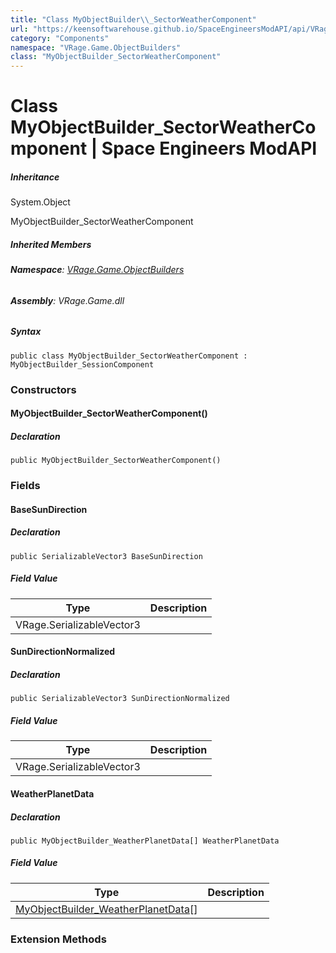 ```yaml
---
title: "Class MyObjectBuilder\\_SectorWeatherComponent"
url: "https://keensoftwarehouse.github.io/SpaceEngineersModAPI/api/VRage.Game.ObjectBuilders.MyObjectBuilder_SectorWeatherComponent.html"
category: "Components"
namespace: "VRage.Game.ObjectBuilders"
class: "MyObjectBuilder_SectorWeatherComponent"
---
```


# Class MyObjectBuilder\_SectorWeatherComponent | Space Engineers ModAPI

##### Inheritance

System.Object

MyObjectBuilder\_SectorWeatherComponent

##### Inherited Members

###### **Namespace**: [VRage.Game.ObjectBuilders](https://keensoftwarehouse.github.io/SpaceEngineersModAPI/api/VRage.Game.ObjectBuilders.html)

###### **Assembly**: VRage.Game.dll

##### Syntax

```
public class MyObjectBuilder_SectorWeatherComponent : MyObjectBuilder_SessionComponent
```

### Constructors

#### MyObjectBuilder\_SectorWeatherComponent()

##### Declaration

```
public MyObjectBuilder_SectorWeatherComponent()
```

### Fields

#### BaseSunDirection

##### Declaration

```
public SerializableVector3 BaseSunDirection
```

##### Field Value

| Type | Description |
| --- | --- |
| VRage.SerializableVector3 |     |

#### SunDirectionNormalized

##### Declaration

```
public SerializableVector3 SunDirectionNormalized
```

##### Field Value

| Type | Description |
| --- | --- |
| VRage.SerializableVector3 |     |

#### WeatherPlanetData

##### Declaration

```
public MyObjectBuilder_WeatherPlanetData[] WeatherPlanetData
```

##### Field Value

| Type | Description |
| --- | --- |
| [MyObjectBuilder\_WeatherPlanetData](https://keensoftwarehouse.github.io/SpaceEngineersModAPI/api/VRage.Game.MyObjectBuilder_WeatherPlanetData.html)\[\] |     |

### Extension Methods